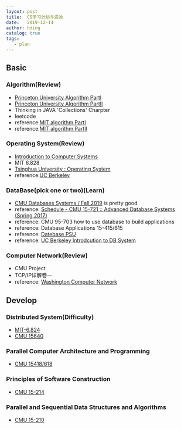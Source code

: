 ```yaml
---
layout: post
title:  CS学习计划与资源
date:   2019-12-14
author: hding
catalog: true
tags:
   - plan
---
```

## Basic

### Algorithm(Review)
- [Princeton University Algorithm PartI](https://www.bilibili.com/video/av8994940)
- [Princeton University Algorithm PartII](https://www.bilibili.com/video/av12764610)
- Thinking in JAVA 'Collections' Charpter
- leetcode 
- reference:[MIT algorithm PartI](https://www.youtube.com/watch?v=HtSuA80QTyo&amp=&amp=&amp=&amp=&list=PLUl4u3cNGP61Oq3tWYp6V_F-5jb5L2iHb)
- reference:[MIT algorithm PartII](https://www.youtube.com/watch?v=2P-yW7LQr08&amp=&amp=&amp=&amp=&list=PLUl4u3cNGP6317WaSNfmCvGym2ucw3oGp)


### Operating System(Review)
- [Introduction to Computer Systems](https://www.bilibili.com/video/av31289365)
- MIT 6.828
- [Tsinghua University : Operating System](https://www.bilibili.com/video/av6538245)
- reference:[UC Berkeley](https://www.youtube.com/watch?v=7CQld4BHiFw&list=PL--jIyXjDXf6Q4XA6q8RYnyChYzJ0K0F2&index=18)


### DataBase(pick one or two)(Learn)
- [CMU Databases Systems / Fall 2019](https://15445.courses.cs.cmu.edu/fall2019/schedule.html) is pretty good
- reference: [Schedule - CMU 15-721 :: Advanced Database Systems (Spring 2017)](https://15721.courses.cs.cmu.edu/spring2017/schedule.html)
- reference:  CMU 95-703 how to use database to build applications
- reference:  Database Applications 15-415/615
- reference: [Datebase PSU](https://www.youtube.com/watch?v=zQuFCsTLLSU)
- reference: [UC Berkeley Introdcution to DB System](https://www.youtube.com/watch?v=y5IShB9ihds&list=PLhMnuBfGeCDPtyC9kUf_hG_QwjYzZ0Am1)


### Computer Network(Review)
- CMU Project
- TCP/IP详解卷一
- reference: [Washington Computer Network](https://www.youtube.com/watch?v=Wa8BLze6zvA&list=PLDcmCgguL9rzuMGpIXktVEBb-abFd0CoZ)


## Develop

### Distributed System(Difficulty)
- [MIT-6.824](http://ts25504.github.io/2016/08/16/MIT-6-824%E5%AD%A6%E4%B9%A0%E4%B9%8B%E8%B7%AF/)
- [CMU 15640](https://www.synergylabs.org/courses/15-440/)

### Parallel Computer Architecture and Programming
- [CMU 15418/618](http://www.cs.cmu.edu/~418/)

### Principles of Software Construction
- [CMU 15-214](https://www.cs.cmu.edu/~ckaestne/15214/s2017/)

### Parallel and Sequential Data Structures and Algorithms
- [CMU 15-210](https://www.cs.cmu.edu/~15210/)











  











	













































